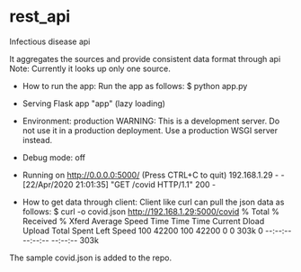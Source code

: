 # rest_api
Infectious disease api

It aggregates the sources and provide consistent data format through api
Note: Currently it looks up only one source.

* How to run the app:
Run the app as follows:
$ python app.py 
 * Serving Flask app "app" (lazy loading)
 * Environment: production
   WARNING: This is a development server. Do not use it in a production deployment.
   Use a production WSGI server instead.
 * Debug mode: off
 * Running on http://0.0.0.0:5000/ (Press CTRL+C to quit)
192.168.1.29 - - [22/Apr/2020 21:01:35] "GET /covid HTTP/1.1" 200 -



* How to get data through client:
Client like curl can pull the json data as follows:
$ curl -o covid.json http://192.168.1.29:5000/covid
  % Total    % Received % Xferd  Average Speed   Time    Time     Time  Current
                                 Dload  Upload   Total   Spent    Left  Speed
100 42200  100 42200    0     0   303k      0 --:--:-- --:--:-- --:--:--  303k


The sample covid.json is added to the repo.

